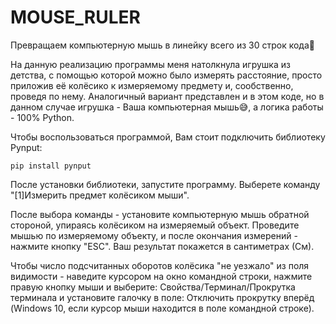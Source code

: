 # MOUSE_RULER
Превращаем компьютерную мышь в линейку всего из 30 строк кода🙂

На данную реализацию программы меня натолкнула игрушка из детства, с помощью которой можно было измерять расстояние, просто приложив её колёсико к измеряемому предмету и, сообственно, проведя по нему. Аналогичный вариант представлен и в этом коде, но в данном случае игрушка - Ваша компьютерная мышь😅, а логика работы - 100% Python.

Чтобы воспользоваться программой, Вам стоит подключить библиотеку Pynput:

`pip install pynput`
  
После установки библиотеки, запустите программу.
Выберете команду "[1]Измерить предмет колёсиком мыши".

После выбора команды - установите компьютерную мышь обратной стороной, упираясь колёсиком на измеряемый объект. Проведите мышью по измеряемому объекту, и после окончания измерений - нажмите кнопку "ESC". Ваш результат покажется в сантиметрах (См).

Чтобы число подсчитанных оборотов колёсика "не уезжало" из поля видимости - наведите курсором на окно командной строки, нажмите правую кнопку мыши и выберите: Свойства/Терминал/Прокрутка терминала и установите галочку в поле: Отключить прокрутку вперёд (Windows 10, если курсор мыши находится в поле командной строке).
